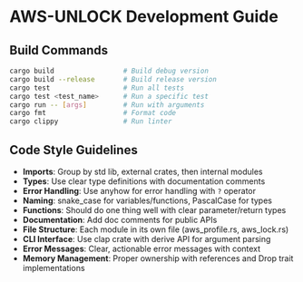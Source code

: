 # AWS-UNLOCK Development Guide

## Build Commands
```bash
cargo build                 # Build debug version
cargo build --release       # Build release version
cargo test                  # Run all tests
cargo test <test_name>      # Run a specific test
cargo run -- [args]         # Run with arguments
cargo fmt                   # Format code
cargo clippy                # Run linter
```

## Code Style Guidelines
- **Imports**: Group by std lib, external crates, then internal modules
- **Types**: Use clear type definitions with documentation comments
- **Error Handling**: Use anyhow for error handling with `?` operator
- **Naming**: snake_case for variables/functions, PascalCase for types
- **Functions**: Should do one thing well with clear parameter/return types
- **Documentation**: Add doc comments for public APIs
- **File Structure**: Each module in its own file (aws_profile.rs, aws_lock.rs)
- **CLI Interface**: Use clap crate with derive API for argument parsing
- **Error Messages**: Clear, actionable error messages with context
- **Memory Management**: Proper ownership with references and Drop trait implementations